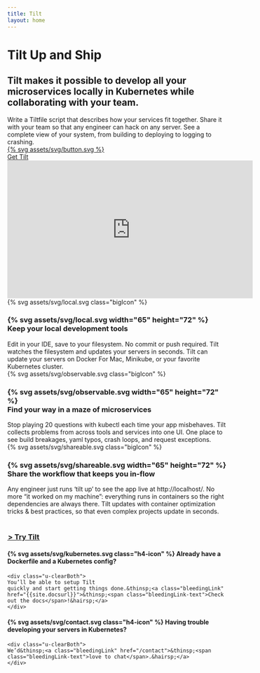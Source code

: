 ```yaml
---
title: Tilt
layout: home
---
```


# Tilt Up and Ship

## Tilt makes it possible to develop all your microservices locally in Kubernetes while collaborating with your team.

<div class="u-blockTwoThirds">
Write a Tiltfile script that describes how your services fit together. Share it
with your team so that any engineer can hack on any server. See a complete view
of your system, from building to deploying to logging to crashing.
</div>

<div class="block u-marginTop2 u-marginBottom1_5">
<div class="brandButton">
  <a class="imageLink" href="{{site.docsurl}}install.html">
    {% svg assets/svg/button.svg %}
    <div class="buttonLabel brandButton-text">
      Get Tilt
    </div>
  </a>
</div>
</div>

<div class="block u-marginTop1_5 u-marginBottom2 u-padding16">
  <iframe class="u-boxShadow" width="560" height="315" src="https://www.youtube.com/embed/1fS8K_Kn7yQ" frameborder="0" allow="accelerometer; encrypted-media; gyroscope; picture-in-picture" allowfullscreen></iframe>
</div>

<div class="row u-marginBottom2_5 u-marginBottomUnitOnMobile">
  <div class="col-1of4 u-hideOnMobile">
    {% svg assets/svg/local.svg class="bigIcon" %}
  </div>
  <div class="col-3of4 u-maxWidth100OnMobile">
  <h3 class="u-minHeight72OnMobile">
    <div class="h3-icon u-showOnlyOnMobile">{% svg assets/svg/local.svg width="65" height="72" %}</div>
    Keep your local development tools
  </h3>

  <div>
  Edit in your IDE, save to your filesystem. No commit or push required. Tilt
  watches the filesystem and updates your servers in seconds. Tilt can update your
  servers on Docker For Mac, Minikube, or your favorite Kubernetes cluster.
  </div>
  </div>
</div>

<div class="row u-marginBottom2_5 u-marginBottomUnitOnMobile">
  <div class="col-1of4 u-hideOnMobile">
    <div>{% svg assets/svg/observable.svg class="bigIcon" %}</div>
  </div>
  <div class="col-3of4 u-maxWidth100OnMobile">
  <h3 class="u-minHeight72OnMobile">
    <div class="h3-icon u-showOnlyOnMobile">{% svg assets/svg/observable.svg width="65" height="72" %}</div>
    Find your way in a maze of microservices
  </h3>

  <div>
  Stop playing 20 questions with kubectl each time your app misbehaves. Tilt
  collects problems from across tools and services into one UI. One place to see
  build breakages, yaml typos, crash loops, and request exceptions.
  </div>
  </div>
</div>

<div class="row u-marginBottom1_5 u-marginBottom0_75OnMobile">
  <div class="col-1of4 u-hideOnMobile">
    {% svg assets/svg/shareable.svg class="bigIcon" %}
  </div>
  <div class="col-3of4 u-maxWidth100OnMobile">
  <h3 class="u-minHeight72OnMobile">
    <div class="h3-icon u-showOnlyOnMobile">{% svg assets/svg/shareable.svg width="65" height="72" %}</div>
    Share the workflow that keeps you in-flow
  </h3>

  <div>
  Any engineer just runs ‘tilt up’ to see the app live at http://localhost/. No
  more “it worked on my machine”: everything runs in containers so the right
  dependencies are always there. Tilt updates with container optimization tricks &
  best practices, so that even complex projects update in seconds.
  </div>
  </div>
</div>

<div class="row u-marginBottom2_5 u-marginBottom1_75OnMobile">
  <div class="col-1of4">&nbsp;</div>
  <div class="col-3of4">
    <h3 class="u-marginBottom1_5">
      <a href="{{site.docsurl}}install.html">
      &hairsp;&gt; Try Tilt&hairsp;
      </a>
    </h3>
  </div>
</div>

<div class="row u-marginBottom0_5">
  <div class="col-1of2 u-marginBottomUnit u-maxWidth100OnMobile">
    <h4>
      {% svg assets/svg/kubernetes.svg class="h4-icon" %}
      Already have a Dockerfile and a Kubernetes config?
    </h4>

    <div class="u-clearBoth">
    You’ll be able to setup Tilt
    quickly and start getting things done.&thinsp;<a class="bleedingLink" href="{{site.docsurl}}">&thinsp;<span class="bleedingLink-text">Check out the docs</span>!&hairsp;</a>
    </div>
  </div>

  <div class="col-1of2 u-marginBottomUnit u-maxWidth100OnMobile">
    <h4>
      {% svg assets/svg/contact.svg class="h4-icon" %}
      Having trouble developing your servers in Kubernetes?
    </h4>

    <div class="u-clearBoth">
    We’d&thinsp;<a class="bleedingLink" href="/contact">&thinsp;<span class="bleedingLink-text">love to chat</span>.&hairsp;</a>
    </div>
  </div>
</div>
